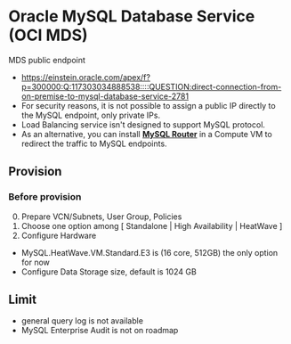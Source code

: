 # Oracle MySQL Database Service (OCI MDS)

MDS public endpoint
- https://einstein.oracle.com/apex/f?p=300000:Q:117303034888538::::QUESTION:direct-connection-from-on-premise-to-mysql-database-service-2781
- For security reasons, it is not possible to assign a public IP directly to the MySQL endpoint, only private IPs.
- Load Balancing service isn't designed to support MySQL protocol. 
- As an alternative, you can install **[MySQL Router](https://gist.github.com/alastori/005ebce5d05897419026e58b9ab0701b)** in a Compute VM to redirect the traffic to MySQL endpoints.

## Provision
### Before provision
0. Prepare VCN/Subnets, User Group, Policies
1. Choose one option among [ Standalone | High Availability | HeatWave ]
2. Configure Hardware
  - MySQL.HeatWave.VM.Standard.E3 is (16 core, 512GB) the only option for now
  - Configure Data Storage size, default is 1024 GB
## Limit
- general query log is not available
- MySQL Enterprise Audit is not on roadmap
